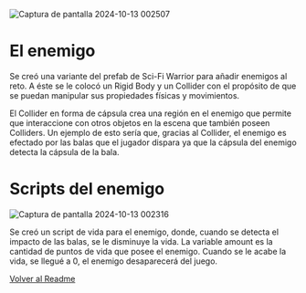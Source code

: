 ![Captura de pantalla 2024-10-13 002507](https://github.com/user-attachments/assets/0600c092-1f30-4477-9856-5b3e969f6fe9)
# El enemigo
Se creó una variante del prefab de Sci-Fi Warrior para añadir enemigos al reto. A éste se le colocó un Rigid Body y un Collider con el propósito de que se puedan manipular sus propiedades físicas y movimientos. 

El Collider en forma de cápsula crea una región en el enemigo que permite que interaccione con otros objetos en la escena que también poseen Colliders. Un ejemplo de esto sería que, gracias al Collider, el enemigo es efectado por las balas que el jugador dispara ya que la cápsula del enemigo detecta la cápsula de la bala.

# Scripts del enemigo
![Captura de pantalla 2024-10-13 002316](https://github.com/user-attachments/assets/dc5a57de-479c-4ced-a846-da8b0a726b5d)

Se creó un script de vida para el enemigo, donde, cuando se detecta el impacto de las balas, se le disminuye la vida. La variable amount es la cantidad de puntos de vida que posee el enemigo. Cuando se le acabe la vida, se llegué a 0, el enemigo desaparecerá del juego.

[Volver al Readme](README.md)
